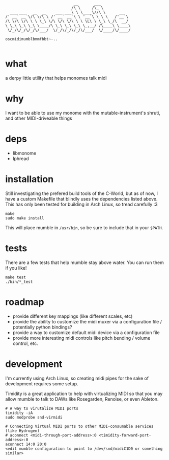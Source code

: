```
                              __       ___             
                             /\ \     /\_ \            
  ___ ___   __  __    ___ ___\ \ \____\//\ \      __   
/' __` __`\/\ \/\ \ /' __` __`\ \ '__`\ \ \ \   /'__`\ 
/\ \/\ \/\ \ \ \_\ \/\ \/\ \/\ \ \ \L\ \ \_\ \_/\  __/ 
\ \_\ \_\ \_\ \____/\ \_\ \_\ \_\ \_,__/ /\____\ \____\
 \/_/\/_/\/_/\/___/  \/_/\/_/\/_/\/___/  \/____/\/____/
                                                       
oscmidimumblbmmfbbt~-..
                                                  
```

# what 

a derpy little utility that helps monomes talk midi

# why

I want to be able to use my monome with the mutable-instrument's shruti, and other MIDI-driveable things

# deps

  - libmonome
  - lphread

# installation

Still investigating the prefered build tools of the C-World, but as of now, I have a custom Makefile that blindly uses the dependencies listed above.  This has only been tested for building in Arch Linux, so tread carefully :3

```
make
sudo make install
```
This will place mumble in `/usr/bin`, so be sure to include that in your `$PATH`.

# tests

There are a few tests that help mumble stay above water.  You can run them if you like!

```
make test
./bin/*_test
```

# roadmap

  - provide different key mappings (like different scales, etc)
  - provide the ability to customize the midi muxer via a configuration file / potentially python bindings?
  - provide a way to customize default midi device via a configuration file
  - provide more interesting midi controls like pitch bending / volume control, etc.

# development

I'm currently using Arch Linux, so creating midi pipes for the sake of development requires some setup. 

Timidity is a great application to help with virtualizing MIDI so that you may allow mumble to talk to DAWs like Rosegarden, Renoise, or even Ableton.

```
# A way to virutalize MIDI ports
timidity -iA  
sudo modprobe snd-virmidi

# Connecting Virtual MIDI ports to other MIDI-consumable services (like Hydrogen)
# aconnect <midi-through-port-address>:0 <timidity-forward-port-address>:0
aconnect 14:0 20:0
<edit mumble configuration to point to /dev/snd/midiC1D0 or something similar>
```